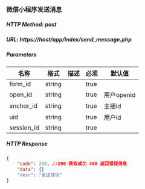 ### 微信小程序发送消息

##### HTTP Method: post
##### URL: https://host/app/index/send_message.php

#####  Parameters
名称|格式|描述|必须|默认值
---|---|---|---|---
form_id|string| |true|      
open_id|string| |true| 用户openid
anchor_id|string| |true| 主播id
uid|string| |true|   用户id
session_id|string| |true| 
##### HTTP Response
```json
{
    "code": 200, //200 获取成功 400 返回错误信息
    "data": {}
    "desc": "发送成功"
}
``` 